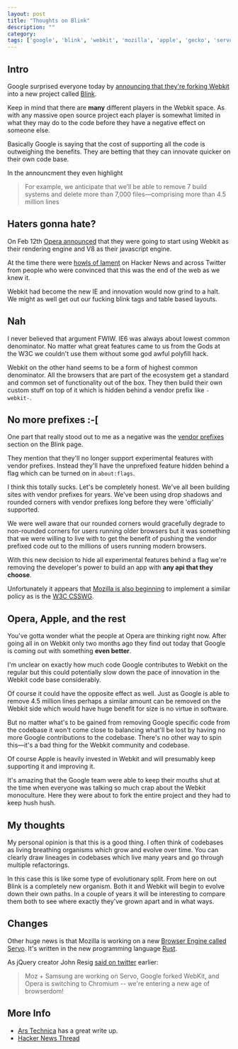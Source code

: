 ```yaml
---
layout: post
title: "Thoughts on Blink"
description: ""
category: 
tags: ['google', 'blink', 'webkit', 'mozilla', 'apple', 'gecko', 'servo']
---
```


## Intro

Google surprised everyone today by [announcing that they're forking Webkit](http://blog.chromium.org/2013/04/blink-rendering-engine-for-chromium.html) into
a new project called [Blink](http://www.chromium.org/blink).

Keep in mind that there are **many** different players in the Webkit space.
As with any massive open source project each player is somewhat limited in what
they may do to the code before they have a negative effect on someone else.

Basically Google is saying that the cost of supporting all the code is
outweighing the benefits. They are betting that they can innovate quicker on
their own code base.

In the announcment they even highlight

>  For example, we anticipate that we’ll be able to remove 7 build systems and
>  delete more than 7,000 files—comprising more than 4.5 million lines

## Haters gonna hate?

On Feb 12th [Opera announced](http://my.opera.com/ODIN/blog/300-million-users-and-move-to-webkit)
that they were going to start using Webkit as their rendering engine and V8 as
their javascript engine.

At the time there were [howls of lament](https://news.ycombinator.com/item?id=5211953) on Hacker News and across
Twitter from people who were convinced that this was the end of the web as we
knew it.

Webkit had become the new IE and innovation would now grind to a halt. We might
as well get out our fucking blink tags and table based layouts.

## Nah

I never believed that argument FWIW. IE6 was always about lowest common
denominator. No matter what great features came to us from the Gods at the W3C
we couldn't use them without some god awful polyfill hack. 

Webkit on the other hand seems to be a form of highest common denominator. All
the browsers that are part of the ecosystem get a standard and common set of
functionality out of the box. They then build their own custom stuff on top of
it which is hidden behind a vendor prefix like `-webkit-`.

## No more prefixes :-[

One part that really stood out to me as a negative was the [vendor
prefixes](http://www.chromium.org/blink#vendor-prefixes) section on the Blink
page.

They mention that they'll no longer support experimental features with vendor
prefixes. Instead they'll have the unprefixed feature hidden behind a flag which
can be turned on in `about:flags`.

I think this totally sucks. Let's be completely honest. We've all been building
sites with vendor prefixes for years. We've been using drop shadows and rounded
corners with vendor prefixes long before they were 'officially' supported. 

We were well aware that our rounded corners would gracefully degrade to
non-rounded corners for users running older browsers but it was something that
we were willing to live with to get the benefit of pushing the vendor prefixed
code out to the millions of users running modern browsers.

With this new decision to hide all experimental features behind a flag we're
removing the developer's power to build an app with **any api that they
choose**.

Unfortunately it appears that [Mozilla is also beginning](http://lists.w3.org/Archives/Public/public-webapps/2012OctDec/0731.html)
to implement a similar policy as is the [W3C CSSWG](http://www.w3.org/blog/CSS/2012/08/30/resolutions-53/).

## Opera, Apple, and the rest

You've gotta wonder what the people at Opera are thinking right now. After going
all in on Webkit only two months ago they find out today that Google is coming
out with something **even better**.

I'm unclear on exactly how much code Google contributes to Webkit on the regular
but this could potentially slow down the pace of innovation in the Webkit code
base considerably.

Of course it could have the opposite effect as well. Just as Google is able to
remove 4.5 million lines perhaps a similar amount can be removed on the Webkit
side which would have huge benefit for size is no virtue in software.

But no matter what's to be gained from removing Google specific code from the
codebase it won't come close to balancing what'll be lost by having no more
Google contributions to the codebase. There's no other way to spin
this&mdash;it's a bad thing for the Webkit community and codebase.

Of course Apple is heavily invested in Webkit and will presumably keep
supporting it and improving it.

It's amazing that the Google team were able to keep their mouths shut at the time
when everyone was talking so much crap about the Webkit monoculture. Here they
were about to fork the entire project and they had to keep hush hush.

## My thoughts

My personal opinion is that this is a good thing. I often think of codebases as
living breathing organisms which grow and evolve over time. You can clearly draw lineages in 
codebases which live many years and go through multiple refactorings.

In this case this is like some type of evolutionary split. From here on out
Blink is a completely new organism. Both it and Webkit will begin to evolve down
their own paths. In a couple of years it will be interesting to compare them
both to see where exactly they've grown apart and in what ways.

## Changes

Other huge news is that Mozilla is working on a new [Browser Engine called
Servo](http://blog.mozilla.org/blog/2013/04/03/mozilla-and-samsung-collaborate-on-next-generation-web-browser-engine/).
It's written in the new programming language [Rust](http://www.rust-lang.org/).

As jQuery creator John Resig [said on
twitter](https://twitter.com/jeresig/status/319564385779593217) earlier:

> Moz + Samsung are working on Servo, Google forked WebKit, and Opera is
> switching to Chromium -- we're entering a new age of browserdom!

## More Info

* [Ars Technica](http://arstechnica.com/information-technology/2013/04/google-going-its-own-way-forking-webkit-rendering-engine/)
has a great write up.
* [Hacker News Thread](https://news.ycombinator.com/item?id=5489025)
